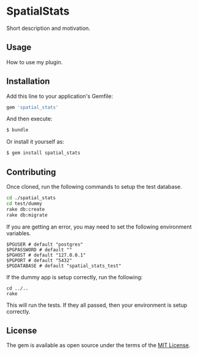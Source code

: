 # SpatialStats

Short description and motivation.

## Usage

How to use my plugin.

## Installation

Add this line to your application's Gemfile:

```ruby
gem 'spatial_stats'
```

And then execute:

```bash
$ bundle
```

Or install it yourself as:

```bash
$ gem install spatial_stats
```

## Contributing

Once cloned, run the following commands to setup the test database.

```sh
cd ./spatial_stats
cd test/dummy
rake db:create
rake db:migrate
```

If you are getting an error, you may need to set the following environment variables.

```
$PGUSER # default "postgres"
$PGPASSWORD # default ""
$PGHOST # default "127.0.0.1"
$PGPORT # default "5432"
$PGDATABASE # default "spatial_stats_test"
```

If the dummy app is setup correctly, run the following:

```
cd ../..
rake
```

This will run the tests. If they all passed, then your environment is setup correctly.

## License

The gem is available as open source under the terms of the [MIT License](https://opensource.org/licenses/MIT).
